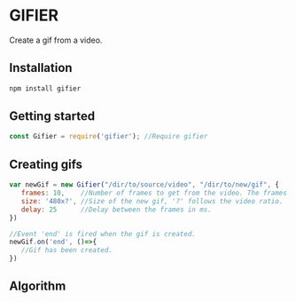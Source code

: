 # GIFIER
Create a gif from a video.

## Installation
```bash
npm install gifier
```

## Getting started
```javascript
const Gifier = require('gifier'); //Require gifier
```

## Creating gifs
```javascript
var newGif = new Gifier("/dir/to/source/video", "/dir/to/new/gif", {
   frames: 10,    //Number of frames to get from the video. The frames will be evenly distributed.
   size: '480x?', //Size of the new gif, '?' follows the video ratio.
   delay: 25      //Delay between the frames in ms.
})

//Event 'end' is fired when the gif is created.
newGif.on('end', ()=>{
   //Gif has been created.
})
```

## Algorithm
